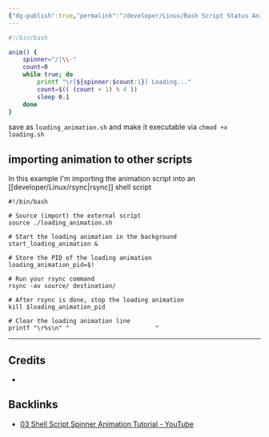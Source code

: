 ```yaml
---
{"dg-publish":true,"permalink":"/developer/Linux/Bash Script Status Animation/","created":"2024-02-29T22:19:56.046-06:00","updated":"2024-03-01T00:19:54.000-06:00"}
---
```


```bash
#!/bin/bash

anim() {
    spinner="/|\\-"
    count=0
    while true; do
        printf "\r[${spinner:$count:1}] Loading..."
        count=$(( (count + 1) % 4 ))
        sleep 0.1
    done
}
```

save as `loading_animation.sh` and make it executable via `chmod +x loading.sh`

## importing animation to other scripts

In this example I'm importing the animation script into an [[developer/Linux/rsync\|rsync]] shell script 

```shell
#!/bin/bash

# Source (import) the external script
source ./loading_animation.sh

# Start the loading animation in the background
start_loading_animation &

# Store the PID of the loading animation
loading_animation_pid=$!

# Run your rsync command
rsync -av source/ destination/

# After rsync is done, stop the loading animation
kill $loading_animation_pid

# Clear the loading animation line
printf "\r%s\n" "                        "

```

---
## Credits
- 

## Backlinks
- [03 Shell Script Spinner Animation Tutorial - YouTube](https://www.youtube.com/watch?v=93i8txD0H3Q)